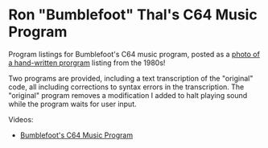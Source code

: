 # Ron "Bumblefoot" Thal's C64 Music Program
Program listings for Bumblefoot's C64 music program, posted as a [photo of a hand-written prorgram](https://user-images.githubusercontent.com/24281560/133116389-40835b97-d71e-4b70-9460-4d900420b7da.png) listing from the 1980s!

Two programs are provided, including a text transcription of the "original" code, all including corrections to syntax errors in the transcription.  The "original" program removes a modification I added to halt playing sound while the program waits for user input.

Videos:
* [Bumblefoot's C64 Music Program](https://youtu.be/nF3Ll3aaRqk)

